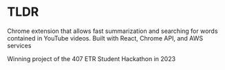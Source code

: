 # TLDR
Chrome extension that allows fast summarization and searching for words contained in YouTube videos. Built with React, Chrome API, and AWS services

Winning project of the 407 ETR Student Hackathon in 2023
